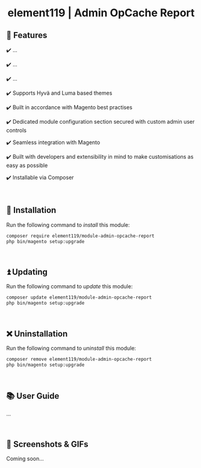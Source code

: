 <h1 align="center">element119 | Admin OpCache Report</h1>

## 📝 Features
✔️ ...

✔️ ...

✔️ ...

✔️ Supports Hyvä and Luma based themes

✔️ Built in accordance with Magento best practises

✔️ Dedicated module configuration section secured with custom admin user controls

✔️ Seamless integration with Magento

✔️ Built with developers and extensibility in mind to make customisations as easy as possible

✔️ Installable via Composer

<br/>

## 🔌 Installation
Run the following command to *install* this module:
```bash
composer require element119/module-admin-opcache-report
php bin/magento setup:upgrade
```

<br/>

## ⏫ Updating
Run the following command to *update* this module:
```bash
composer update element119/module-admin-opcache-report
php bin/magento setup:upgrade
```

<br/>

## ❌ Uninstallation
Run the following command to *uninstall* this module:
```bash
composer remove element119/module-admin-opcache-report
php bin/magento setup:upgrade
```

<br/>

## 📚 User Guide
...

<br>

## 📸 Screenshots & GIFs
Coming soon...
